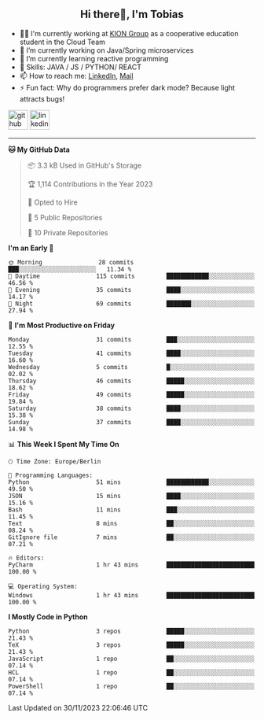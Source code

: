 <h2 align="center">Hi there👋, I'm Tobias</h2>

- 🧑‍💼 I'm currently working at [KION Group](https://www.kiongroup.com/) as a cooperative education student in the Cloud Team
- 🔭 I’m currently working on Java/Spring microservices 
- 🌱 I’m currently learning reactive programming 
- 💪 Skills: JAVA / JS / PYTHON/ REACT
- 📫 How to reach me: [LinkedIn](https://www.linkedin.com/in/tgoetz), [Mail](mailto:mail@tobiasgoetz.com) 
- ⚡ Fun fact: Why do programmers prefer dark mode? Because light attracts bugs!

[<img src='https://cdn.jsdelivr.net/npm/simple-icons@3.0.1/icons/github.svg' alt='github' height='40'>](https://github.com/TobiasGoetz)  [<img src='https://cdn.jsdelivr.net/npm/simple-icons@3.0.1/icons/linkedin.svg' alt='linkedin' height='40'>](https://www.linkedin.com/in/tgoetz/)  

---

<!--START_SECTION:waka-->
**🐱 My GitHub Data** 

> 📦 3.3 kB Used in GitHub's Storage 
 > 
> 🏆 1,114 Contributions in the Year 2023
 > 
> 💼 Opted to Hire
 > 
> 📜 5 Public Repositories 
 > 
> 🔑 10 Private Repositories 
 > 
**I'm an Early 🐤** 

```text
🌞 Morning                28 commits          ███░░░░░░░░░░░░░░░░░░░░░░   11.34 % 
🌆 Daytime                115 commits         ████████████░░░░░░░░░░░░░   46.56 % 
🌃 Evening                35 commits          ████░░░░░░░░░░░░░░░░░░░░░   14.17 % 
🌙 Night                  69 commits          ███████░░░░░░░░░░░░░░░░░░   27.94 % 
```
📅 **I'm Most Productive on Friday** 

```text
Monday                   31 commits          ███░░░░░░░░░░░░░░░░░░░░░░   12.55 % 
Tuesday                  41 commits          ████░░░░░░░░░░░░░░░░░░░░░   16.60 % 
Wednesday                5 commits           █░░░░░░░░░░░░░░░░░░░░░░░░   02.02 % 
Thursday                 46 commits          █████░░░░░░░░░░░░░░░░░░░░   18.62 % 
Friday                   49 commits          █████░░░░░░░░░░░░░░░░░░░░   19.84 % 
Saturday                 38 commits          ████░░░░░░░░░░░░░░░░░░░░░   15.38 % 
Sunday                   37 commits          ████░░░░░░░░░░░░░░░░░░░░░   14.98 % 
```


📊 **This Week I Spent My Time On** 

```text
🕑︎ Time Zone: Europe/Berlin

💬 Programming Languages: 
Python                   51 mins             ████████████░░░░░░░░░░░░░   49.50 % 
JSON                     15 mins             ████░░░░░░░░░░░░░░░░░░░░░   15.16 % 
Bash                     11 mins             ███░░░░░░░░░░░░░░░░░░░░░░   11.45 % 
Text                     8 mins              ██░░░░░░░░░░░░░░░░░░░░░░░   08.24 % 
GitIgnore file           7 mins              ██░░░░░░░░░░░░░░░░░░░░░░░   07.21 % 

🔥 Editors: 
PyCharm                  1 hr 43 mins        █████████████████████████   100.00 % 

💻 Operating System: 
Windows                  1 hr 43 mins        █████████████████████████   100.00 % 
```

**I Mostly Code in Python** 

```text
Python                   3 repos             █████░░░░░░░░░░░░░░░░░░░░   21.43 % 
TeX                      3 repos             █████░░░░░░░░░░░░░░░░░░░░   21.43 % 
JavaScript               1 repo              ██░░░░░░░░░░░░░░░░░░░░░░░   07.14 % 
HCL                      1 repo              ██░░░░░░░░░░░░░░░░░░░░░░░   07.14 % 
PowerShell               1 repo              ██░░░░░░░░░░░░░░░░░░░░░░░   07.14 % 
```




 Last Updated on 30/11/2023 22:06:46 UTC
<!--END_SECTION:waka-->
